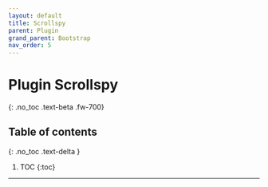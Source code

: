 ```yaml
---
layout: default
title: Scrollspy
parent: Plugin
grand_parent: Bootstrap
nav_order: 5
---
```


# Plugin Scrollspy
{: .no_toc .text-beta .fw-700}

## Table of contents
{: .no_toc .text-delta }

1. TOC
{:toc}

---
